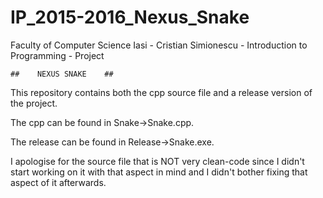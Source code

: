 # IP_2015-2016_Nexus_Snake
Faculty of Computer Science Iasi - Cristian Simionescu - Introduction to Programming - Project

    ##    NEXUS SNAKE    ##
This repository contains both the cpp source file and a release version of the project.     

The cpp can be found in Snake->Snake.cpp.   

The release can be found in Release->Snake.exe.      

I apologise for the source file that is NOT very clean-code since I didn't start working on it with that aspect in mind and I didn't bother fixing that aspect of it afterwards.

